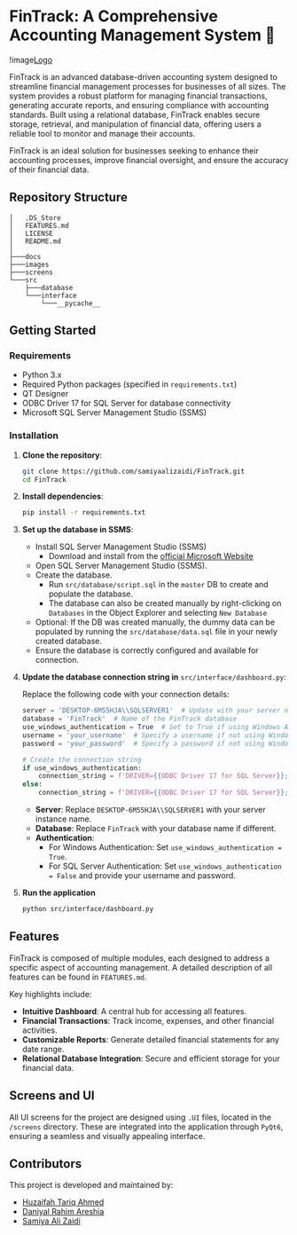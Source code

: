 # FinTrack: A Comprehensive Accounting Management System :money_with_wings:

!image[Logo](/Images/Logo.png)

FinTrack is an advanced database-driven accounting system designed to streamline financial management
processes for businesses of all sizes. The system provides a robust platform for managing financial
transactions, generating accurate reports, and ensuring compliance with accounting standards. Built using
a relational database, FinTrack enables secure storage, retrieval, and manipulation of financial data,
offering users a reliable tool to monitor and manage their accounts.

FinTrack is an ideal solution for businesses seeking to enhance their accounting processes, improve
financial oversight, and ensure the accuracy of their financial data.

## Repository Structure

```
│   .DS_Store
│   FEATURES.md
│   LICENSE
│   README.md
│
├───docs
├───images
├───screens
└───src
    ├───database
    └───interface
        └───__pycache__
```

## Getting Started

### Requirements
- Python 3.x
- Required Python packages (specified in `requirements.txt`)
- QT Designer
- ODBC Driver 17 for SQL Server for database connectivity
- Microsoft SQL Server Management Studio (SSMS)

### Installation

1. **Clone the repository**:
   ```bash
   git clone https://github.com/samiyaalizaidi/FinTrack.git
   cd FinTrack
   ```
2. **Install dependencies**:
   ```bash
   pip install -r requirements.txt
   ```
3. **Set up the database in SSMS**:
    - Install SQL Server Management Studio (SSMS)
      -  Download and install from the [official Microsoft Website](https://learn.microsoft.com/en-us/sql/ssms/download-sql-server-management-studio-ssms?view=sql-server-ver16)
    - Open SQL Server Management Studio (SSMS).
    - Create the database.
      - Run ``src/database/script.sql`` in the ``master`` DB to create and populate the database.
      - The database can also be created manually by right-clicking on ``Databases`` in the Object Explorer and selecting ``New Database``  
    - Optional: If the DB was created manually, the dummy data can be populated by running the ``src/database/data.sql`` file in your newly created database.
    - Ensure the database is correctly configured and available for connection.
  
4. **Update the database connection string in** ``src/interface/dashboard.py``:
    
      Replace the following code with your connection details:
    
      ```python
      server = 'DESKTOP-6M55HJA\\SQLSERVER1'  # Update with your server name
      database = 'FinTrack'  # Name of the FinTrack database
      use_windows_authentication = True  # Set to True if using Windows Authentication
      username = 'your_username'  # Specify a username if not using Windows Authentication
      password = 'your_password'  # Specify a password if not using Windows Authentication
      
      # Create the connection string
      if use_windows_authentication:
          connection_string = f'DRIVER={{ODBC Driver 17 for SQL Server}};SERVER={server};DATABASE={database};Trusted_Connection=yes;'
      else:
          connection_string = f'DRIVER={{ODBC Driver 17 for SQL Server}};SERVER={server};DATABASE={database};UID={username};PWD={password}'
      ```
    - **Server**: Replace ``DESKTOP-6M55HJA\\SQLSERVER1`` with your server instance name.
    - **Database**: Replace ``FinTrack`` with your database name if different.
    - **Authentication**:
        - For Windows Authentication: Set ``use_windows_authentication = True``.
        - For SQL Server Authentication: Set ``use_windows_authentication = False`` and provide your username and password.
      
5. **Run the application**
   ```bash
   python src/interface/dashboard.py
   ```

## Features
FinTrack is composed of multiple modules, each designed to address a specific aspect of accounting management. A detailed description of all features can be found in ``FEATURES.md``.

Key highlights include:

- **Intuitive Dashboard**: A central hub for accessing all features.
- **Financial Transactions**: Track income, expenses, and other financial activities.
- **Customizable Reports**: Generate detailed financial statements for any date range.
- **Relational Database Integration**: Secure and efficient storage for your financial data.
  
## Screens and UI
All UI screens for the project are designed using ``.UI`` files, located in the ``/screens`` directory. These are integrated into the application through ``PyQt6``, ensuring a seamless and visually appealing interface.

## Contributors
This project is developed and maintained by:
- [Huzaifah Tariq Ahmed](https://github.com/huzaifahtariqahmed)
- [Daniyal Rahim Areshia](https://github.com/Daniyal-R-A)
- [Samiya Ali Zaidi](https://github.com/samiyaalizaidi)
